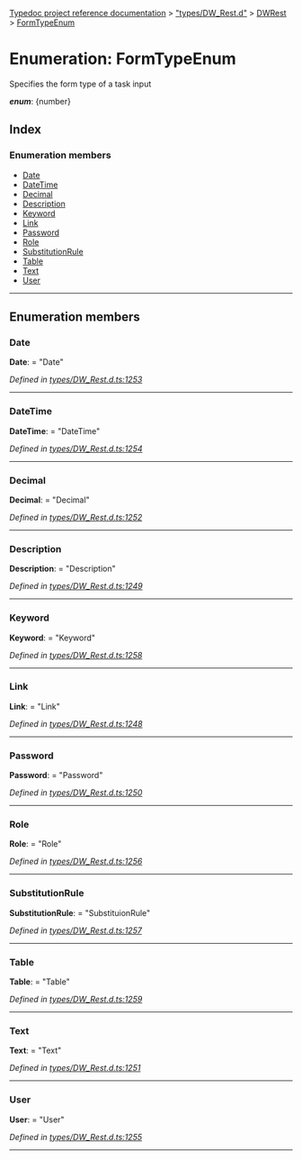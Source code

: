 [Typedoc project reference documentation](../README.md) > ["types/DW_Rest.d"](../modules/_types_dw_rest_d_.md) > [DWRest](../modules/_types_dw_rest_d_.dwrest.md) > [FormTypeEnum](../enums/_types_dw_rest_d_.dwrest.formtypeenum.md)

# Enumeration: FormTypeEnum

Specifies the form type of a task input

*__enum__*: {number}

## Index

### Enumeration members

* [Date](_types_dw_rest_d_.dwrest.formtypeenum.md#date)
* [DateTime](_types_dw_rest_d_.dwrest.formtypeenum.md#datetime)
* [Decimal](_types_dw_rest_d_.dwrest.formtypeenum.md#decimal)
* [Description](_types_dw_rest_d_.dwrest.formtypeenum.md#description)
* [Keyword](_types_dw_rest_d_.dwrest.formtypeenum.md#keyword)
* [Link](_types_dw_rest_d_.dwrest.formtypeenum.md#link)
* [Password](_types_dw_rest_d_.dwrest.formtypeenum.md#password)
* [Role](_types_dw_rest_d_.dwrest.formtypeenum.md#role)
* [SubstitutionRule](_types_dw_rest_d_.dwrest.formtypeenum.md#substitutionrule)
* [Table](_types_dw_rest_d_.dwrest.formtypeenum.md#table)
* [Text](_types_dw_rest_d_.dwrest.formtypeenum.md#text)
* [User](_types_dw_rest_d_.dwrest.formtypeenum.md#user)

---

## Enumeration members

<a id="date"></a>

###  Date

**Date**:  = "Date"

*Defined in [types/DW_Rest.d.ts:1253](https://github.com/DocuWare/REST-Sample-TS/blob/master/src/types/DW_Rest.d.ts#L1253)*

___
<a id="datetime"></a>

###  DateTime

**DateTime**:  = "DateTime"

*Defined in [types/DW_Rest.d.ts:1254](https://github.com/DocuWare/REST-Sample-TS/blob/master/src/types/DW_Rest.d.ts#L1254)*

___
<a id="decimal"></a>

###  Decimal

**Decimal**:  = "Decimal"

*Defined in [types/DW_Rest.d.ts:1252](https://github.com/DocuWare/REST-Sample-TS/blob/master/src/types/DW_Rest.d.ts#L1252)*

___
<a id="description"></a>

###  Description

**Description**:  = "Description"

*Defined in [types/DW_Rest.d.ts:1249](https://github.com/DocuWare/REST-Sample-TS/blob/master/src/types/DW_Rest.d.ts#L1249)*

___
<a id="keyword"></a>

###  Keyword

**Keyword**:  = "Keyword"

*Defined in [types/DW_Rest.d.ts:1258](https://github.com/DocuWare/REST-Sample-TS/blob/master/src/types/DW_Rest.d.ts#L1258)*

___
<a id="link"></a>

###  Link

**Link**:  = "Link"

*Defined in [types/DW_Rest.d.ts:1248](https://github.com/DocuWare/REST-Sample-TS/blob/master/src/types/DW_Rest.d.ts#L1248)*

___
<a id="password"></a>

###  Password

**Password**:  = "Password"

*Defined in [types/DW_Rest.d.ts:1250](https://github.com/DocuWare/REST-Sample-TS/blob/master/src/types/DW_Rest.d.ts#L1250)*

___
<a id="role"></a>

###  Role

**Role**:  = "Role"

*Defined in [types/DW_Rest.d.ts:1256](https://github.com/DocuWare/REST-Sample-TS/blob/master/src/types/DW_Rest.d.ts#L1256)*

___
<a id="substitutionrule"></a>

###  SubstitutionRule

**SubstitutionRule**:  = "SubstituionRule"

*Defined in [types/DW_Rest.d.ts:1257](https://github.com/DocuWare/REST-Sample-TS/blob/master/src/types/DW_Rest.d.ts#L1257)*

___
<a id="table"></a>

###  Table

**Table**:  = "Table"

*Defined in [types/DW_Rest.d.ts:1259](https://github.com/DocuWare/REST-Sample-TS/blob/master/src/types/DW_Rest.d.ts#L1259)*

___
<a id="text"></a>

###  Text

**Text**:  = "Text"

*Defined in [types/DW_Rest.d.ts:1251](https://github.com/DocuWare/REST-Sample-TS/blob/master/src/types/DW_Rest.d.ts#L1251)*

___
<a id="user"></a>

###  User

**User**:  = "User"

*Defined in [types/DW_Rest.d.ts:1255](https://github.com/DocuWare/REST-Sample-TS/blob/master/src/types/DW_Rest.d.ts#L1255)*

___

